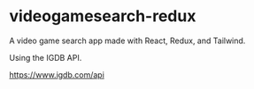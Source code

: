 # videogamesearch-redux

A video game search app made with React, Redux, and Tailwind. 

Using the IGDB API.

https://www.igdb.com/api